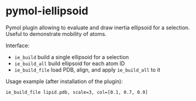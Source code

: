 # pymol-iellipsoid
Pymol plugin allowing to evaluate and draw inertia ellipsoid for a selection.
Useful to demonstrate mobility of atoms.

Interface:
* `ie_build` build a single ellipsoid for a selection
* `ie_build_all` build ellipsoid for each atom ID
* `ie_build_file` load PDB, align, and apply `ie_build_all` to it

Usage example (after installation of the plugin):
```
ie_build_file lipid.pdb, scale=3, col=[0.1, 0.7, 0.9]
```